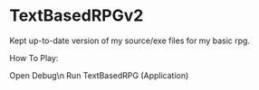 # TextBasedRPGv2
Kept up-to-date version of my source/exe files for my basic rpg.

How To Play:

Open Debug\n
Run TextBasedRPG (Application)

